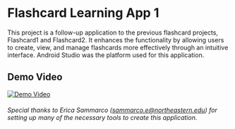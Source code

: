 # Flashcard Learning App 1

This project is a follow-up application to the previous flashcard projects, Flashcard1 and Flashcard2.
It enhances the functionality by allowing users to create, view, and manage flashcards more effectively through an intuitive interface.
Android Studio was the platform used for this application.

## Demo Video

[![Demo Video](https://github.com/user-attachments/assets/91a8beb7-acf1-4b72-878a-d74df8353239)](https://youtu.be/VO0GXAw3e3A?si=HUVuXsxv4jFyAnxX)

###### Special thanks to Erica Sammarco (sammarco.e@northeastern.edu) for setting up many of the necessary tools to create this application.
